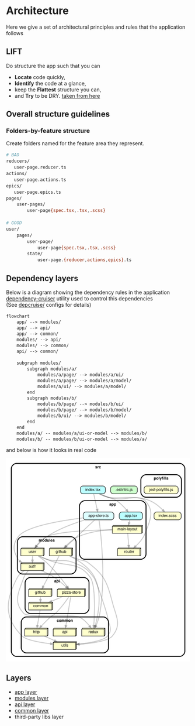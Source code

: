# Architecture

Here we give a set of architectural principles and rules that the application follows

## LIFT

Do structure the app such that you can

-   **Locate** code quickly,
-   **Identify** the code at a glance,
-   keep the **Flattest** structure you can,
-   and **Try** to be DRY. [taken from here](https://angular.io/guide/styleguide#lift)

## Overall structure guidelines

### Folders-by-feature structure

Create folders named for the feature area they represent.

```bash
# BAD
reducers/
   user-page.reducer.ts
actions/
   user-page.actions.ts
epics/
   user-page.epics.ts
pages/
    user-pages/
        user-page{spec.tsx,.tsx,.scss}

# GOOD
user/
    pages/
        user-page/
            user-page{spec.tsx,.tsx,.scss}
        state/
            user-page.{reducer,actions,epics}.ts
```

## Dependency layers

Below is a diagram showing the dependency rules in the application<br>
[dependency-cruiser](https://github.com/sverweij/dependency-cruiser) utility used to control this dependencies<br>
(See [depcruise/](../depcruise) configs for details)

```mermaid
flowchart
    app/ --> modules/
    app/ --> api/
    app/ --> common/
    modules/ --> api/
    modules/ --> common/
    api/ --> common/

    subgraph modules/
        subgraph modules/a/
            modules/a/page/ --> modules/a/ui/
            modules/a/page/ --> modules/a/model/
            modules/a/ui/ --> modules/a/model/
        end
        subgraph modules/b/
            modules/b/page/ --> modules/b/ui/
            modules/b/page/ --> modules/b/model/
            modules/b/ui/ --> modules/b/model/
        end
    end
    modules/a/ -- modules/a/ui-or-model --> modules/b/
    modules/b/ -- modules/b/ui-or-model --> modules/a/

```

and below is how it looks in real code

<img src="./graph.svg">

## Layers

-   [app layer](layer-0-app.md)
-   [modules layer](layer-1-modules.md)
-   [api layer](layer-2-api.md)
-   [common layer](layer-3-common.md)
-   third-party libs layer
